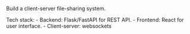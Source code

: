 Build a client-server file-sharing system.

Tech stack:
    - Backend: Flask/FastAPI for REST API.
    - Frontend: React for user interface.
    - Client-server: websockets
